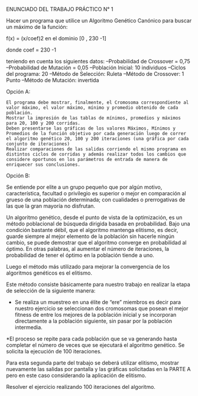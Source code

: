 ENUNCIADO DEL TRABAJO PRÁCTICO N° 1

Hacer un programa que utilice un Algoritmo Genético Canónico para buscar un máximo de la función:

f(x) = (x/coef)2 en el dominio [0 , 230 -1]

donde coef = 230 -1

teniendo en cuenta los siguientes datos:
–Probabilidad de Crossover = 0,75
–Probabilidad de Mutación = 0,05
–Población Inicial: 10 individuos
–Ciclos del programa: 20
–Método de Selección: Ruleta
–Método de Crossover: 1 Punto
–Método de Mutación: invertida

Opción A:

    El programa debe mostrar, finalmente, el Cromosoma correspondiente al valor máximo, el valor máximo, mínimo y promedio obtenido de cada población.
    Mostrar la impresión de las tablas de mínimos, promedios y máximos para 20, 100 y 200 corridas.
    Deben presentarse las gráficas de los valores Máximos, Mínimos y Promedios de la función objetivo por cada generación luego de correr el algoritmo genético 20, 100 y 200 iteraciones (una gráfica por cada conjunto de iteraciones)
    Realizar comparaciones de las salidas corriendo el mismo programa en distintos ciclos de corridas y además realizar todos los cambios que considere oportunos en los parámetros de entrada de manera de enriquecer sus conclusiones.

Opción B:

Se entiende por elite  a un grupo pequeño que por algún motivo, característica, facultad o privilegio es superior o mejor en comparación al grueso de una población determinada; con cualidades o prerrogativas de las que la gran mayoría no disfrutan.

Un algoritmo genético, desde el punto de vista de la optimización, es un método poblacional de búsqueda dirigida basada en probabilidad. Bajo una condición bastante débil, que el algoritmo mantenga elitismo, es decir, guarde siempre al mejor elemento de la población sin hacerle ningún cambio, se puede demostrar que el algoritmo converge en probabilidad al óptimo. En otras palabras, al aumentar el número de iteraciones, la probabilidad de tener el óptimo en la población tiende a uno.

Luego el método más utilizado para mejorar la convergencia de los algoritmos genéticos es el elitismo.

Este método consiste básicamente para nuestro trabajo en realizar la etapa de selección de la siguiente manera:

* Se realiza un muestreo en una élite de “ere” miembros es decir para nuestro ejercicio se seleccionan dos cromosomas que posean el mejor fitness de entre los mejores de la población inicial y se incorporan directamente a la población siguiente, sin pasar por la población intermedia.

*El proceso se repite para cada población que se va generando hasta completar el número de veces que se ejecutará el algoritmo genético. Se solicita la ejecución de 100 iteraciones.

Para esta segunda parte del trabajo se deberá utilizar elitismo, mostrar nuevamente las salidas por pantalla y las gráficas solicitadas en la PARTE A pero en este caso considerando la aplicación de elitismo.

Resolver el ejercicio realizando 100 iteraciones del algoritmo.
